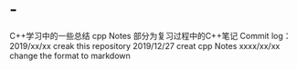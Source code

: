 # -
C++学习中的一些总结
cpp Notes 部分为复习过程中的C++笔记
Commit log：
2019/xx/xx  creak this repository
2019/12/27  creat cpp Notes
xxxx/xx/xx  change the format to markdown

